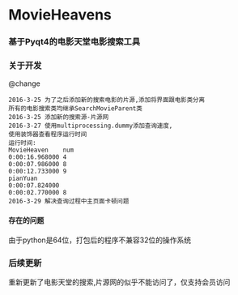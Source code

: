 # MovieHeavens
### 基于Pyqt4的电影天堂电影搜索工具

### 关于开发
@change
```
2016-3-25 为了之后添加新的搜索电影的片源,添加将界面跟电影类分离
所有的电影搜索类均继承SearchMovieParent类
2016-3-25 添加新的搜索源-片源网
2016-3-27 使用multiprocessing.dummy添加查询速度,
使用装饰器查看程序运行时间
运行时间:
MovieHeaven    num
0:00:16.968000 4
0:00:07.986000 8
0:00:12.733000 9
pianYuan
0:00:07.824000
0:00:02.770000 8
2016-3-29 解决查询过程中主页面卡顿问题
```
#### 存在的问题
由于python是64位，打包后的程序不兼容32位的操作系统

### 后续更新
重新更新了电影天堂的搜索,片源网的似乎不能访问了，仅支持会员访问


